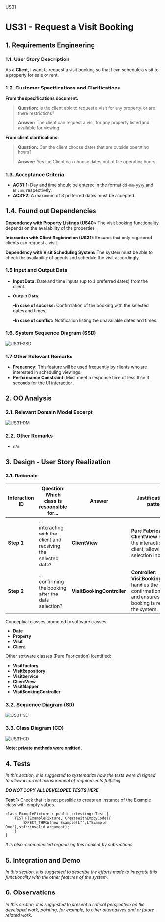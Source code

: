 US31

# US31 - Request a Visit Booking

## 1. Requirements Engineering

### 1.1. User Story Description

As a **Client**, I want to request a visit booking so that I can schedule a visit to a property for sale or rent.

### 1.2. Customer Specifications and Clarifications

**From the specifications document:**

> **Question:** Is the client able to request a visit for any property, or are there restrictions?
>
> **Answer:** The client can request a visit for any property listed and available for viewing.

**From client clarifications:**

> **Question:** Can the client choose dates that are outside operating hours?
>
> **Answer:**  Yes the Client can choose dates out of the operating hours.

### 1.3. Acceptance Criteria

- **AC31-1:** Day and time should be entered in the format `dd-mm-yyyy` and `hh:mm`, respectively.
- **AC31-2:** A maximum of 3 preferred dates must be accepted.

## 1.4. Found out Dependencies

**Dependency with Property Listings (US40):** The visit booking functionality depends on the availability of the properties.

**Interaction with Client Registration (US21):** Ensures that only registered clients can request a visit.

**Dependency with Visit Scheduling System:** The system must be able to check the availability of agents and schedule the visit accordingly.

### 1.5 Input and Output Data

- **Input Data:** Date and time inputs (up to 3 preferred dates) from the client.
- **Output Data:** 

    **-In case of success:** Confirmation of the booking with the selected dates and times.

    **-In case of conflict:** Notification listing the unavailable dates and times.

### 1.6. System Sequence Diagram (SSD)

![US31-SSD](US31-SSD.svg)

### 1.7 Other Relevant Remarks

- **Frequency:** This feature will be used frequently by clients who are interested in scheduling viewings.
- **Performance Constraint:** Must meet a response time of less than 3 seconds for the UI interaction.

## 2. OO Analysis

### 2.1. Relevant Domain Model Excerpt

![US31-DM](US31-DM.svg)

### 2.2. Other Remarks

- n/a

## 3. Design - User Story Realization

### 3.1. Rationale
| **Interaction ID** | **Question: Which class is responsible for...**                   | **Answer**                   | **Justification (with patterns)**                                                                                                                       |
|--------------------|-------------------------------------------------------------------|------------------------------|---------------------------------------------------------------------------------------------------------------------------------------------------------|
| **Step 1**         | ... interacting with the client and receiving the selected date?  | **ClientView**               | **Pure Fabrication**: The **ClientView** manages the interaction with the client, allowing date selection input. |
| **Step 2**         | ... confirming the booking after the date selection?             | **VisitBookingController**   | **Controller**: **VisitBookingController** handles the confirmation process and ensures that the booking is registered in the system. |

Conceptual classes promoted to software classes:

- **Date**
- **Property**
- **Visit**
- **Client**

Other software classes (Pure Fabrication) identified:

- **VisitFactory**
- **VisitRepository**
- **VisitService**
- **ClientView**
- **VisitMapper**
- **VisitBookingController**

### 3.2. Sequence Diagram (SD)

![US31-SD](US31-SD.svg)

### 3.3. Class Diagram (CD)

![US31-CD](US31-CD.svg)

**Note: private methods were omitted.**

## 4. Tests

_In this section, it is suggested to systematize how the tests were designed to allow a correct measurement of requirements fulfilling._

**_DO NOT COPY ALL DEVELOPED TESTS HERE_**

**Test 1:** Check that it is not possible to create an instance of the Example class with empty values.

    class ExampleFixture : public ::testing::Test {
        TEST_F(ExampleFixture, CreateWithEmptyCode){
            EXPECT_THROW(new Example(L"",L"Example One"),std::invalid_argument);
        }
    }

_It is also recommended organizing this content by subsections._


## 5. Integration and Demo

_In this section, it is suggested to describe the efforts made to integrate this functionality with the other features of the system._


## 6. Observations

_In this section, it is suggested to present a critical perspective on the developed work, pointing, for example, to other alternatives and or future related work._
